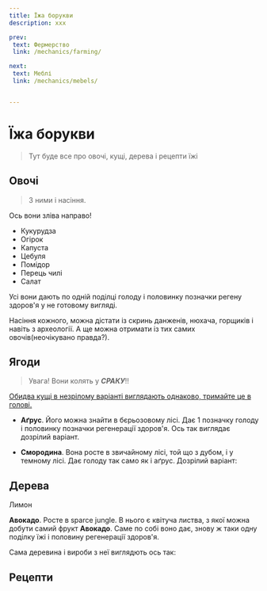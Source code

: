 ```yaml
---
title: Їжа борукви 
description: xxx

prev:
 text: Фермерство
 link: /mechanics/farming/

next:
 text: Меблі
 link: /mechanics/mebels/


---
```


# Їжа борукви
> Тут буде все про овочі, кущі, дерева і рецепти їжі<!--Чи зробити окрему сторінку?-->
## Овочі
> З ними і насіння.

Ось вони зліва направо!
<!--фото колись буде-->
* Кукурудза
* Огірок
* Капуста
* Цебуля
* Помідор
* Перець чилі
* Салат
<!--може ше шось-->

Усі вони дають по одній поділці голоду і половинку позначки регену здоров'я у не готовому вигляді.<!--фото-->

Насіння кожного, можна дістати із скринь данженів, нюхача, горщиків і навіть з археології. А ще можна отримати із тих самих овочів(неочікувано правда?).

## Ягоди
> Увага! Вони колять у ***СРАКУ***!!

<ins>Обидва кущі в незрілому варіанті виглядають однаково, тримайте це в голові.</ins>

- **Аґрус**. Його можна знайти в бєрьозовому лісі. Дає 1 позначку голоду і половинку позначки регенерації здоров'я. Ось так виглядає дозрілий варіант.
<!--фото-->

- **Смородина**. Вона росте в звичайному лісі, той що з дубом<!--виправіть якщо не правий-->, і у темному лісі. Дає голоду так само як і аґрус. Дозрілий варіант:
<!--фото-->
## Дерева

Лимон<!--В очі не бачив-->

**Авокадо**. Росте в sparce jungle<!--як воно блять-->. В нього є квітуча листва<!--виправіть бубласка-->, з якої можна добути самий фрукт **Авокадо**. Саме по собі воно дає, знову ж таки одну поділку їжі і половину регенерації здоров'я.

Сама деревина і вироби з неї виглядють ось так:
<!--Фото-->  

## Рецепти
<!--Я не знаю звідки їх брати =)-->